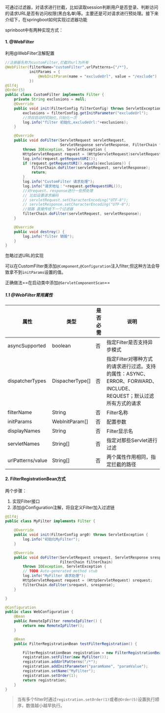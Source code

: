 可通过过滤器，对请求进行拦截，比如读取session判断用户是否登录、判断访问的请求URL是否有访问权限(黑白名单)等。主要还是可对请求进行预处理。接下来介绍下，在springboot如何实现过滤器功能

sprinboot中有两种实现方式：

#### 1. @WebFilter

利用@WebFilter注解配置

```java
//注册器名称为customFilter,拦截的url为所有
@WebFilter(filterName="customFilter",urlPatterns={"/*"},
           initParams = {
               @WebInitParam(name = "excludeUrl", value = "/exclude")
           })
@Slf4j
@Order(5)
public class CustomFilter implements Filter {
    private String exclusions = null;
    @Override
    public void init(FilterConfig filterConfig) throws ServletException {
        exclusions = filterConfig.getInitParameter("excludeUrl");
        //项目启动时初始化,只始化一次
        log.info("filter 初始化,excludeUrl:"+exclusions);
    }

    @Override
    public void doFilter(ServletRequest servletRequest,
                         ServletResponse servletResponse, FilterChain filterChain)
        throws IOException, ServletException {
        HttpServletRequest request = (HttpServletRequest)servletRequest;
        log.info(request.getRequestURI());
        if (request.getRequestURI().equals(exclusions)) {
            filterChain.doFilter(servletRequest, servletResponse);
            return;
        }
        log.info("CustomFilter 请求处理");
        log.info("请求地址："+request.getRequestURL());
        //对request、response进行一些预处理
        // 比如设置请求编码
        // servletRequest.setCharacterEncoding("UTF-8");
        // servletResponse.setCharacterEncoding("UTF-8");
        //链路 直接传给下一个过滤器
        filterChain.doFilter(servletRequest, servletResponse);
    }

    @Override
    public void destroy() {
        log.info("filter 销毁");
    }
}
```

忽略过滤URL的实现

可以在CustomFilter类添加`@Component`,`@Configuration`注入filter,但这种方法会导致拿不到`initParams`设置的值。

正确做法==在启动类中添加`@ServletComponentScan`==

##### 1.1 @WebFilter常用属性

| 属性              | 类型            | 是否必需 | 说明                                                         |
| ----------------- | --------------- | -------- | ------------------------------------------------------------ |
| asyncSupported    | boolean         | 否       | 指定Filter是否支持异步模式                                   |
| dispatcherTypes   | DispacherType[] | 否       | 指定Filter对哪种方式的请求进行过滤。支持的属性：ASYNC、ERROR、FORWARD、INCLUDE、REQUEST；默认过滤所有方式的请求 |
| filterName        | String          | 否       | Filter名称                                                   |
| initParams        | WebInitParam[]  | 否       | 配置参数                                                     |
| displayNames      | String          | 否       | Filter显示名                                                 |
| servletNames      | String[]        | 否       | 指定对那些Servlet进行过滤                                    |
| urlPatterns/value | String[]        | 否       | 两个属性作用相同，指定拦截的路径                             |

#### 2. FilterRegistrationBean方式

两个步骤：

1. 实现Filter接口
2. 添加@Configuration注解，将自定义Filter加入过滤链

```java
@Slf4j
public class MyFilter implements Filter {

    @Override
    public void init(FilterConfig arg0) throws ServletException {
        log.info("初始化MyFilter");
    }

    @Override
    public void doFilter(ServletRequest srequest, ServletResponse sresponse,
                         FilterChain filterChain)
        throws IOException, ServletException {
        // TODO Auto-generated method stub
        log.info("MyFilter 请求处理");
        HttpServletRequest request = (HttpServletRequest) srequest;
        filterChain.doFilter(srequest, sresponse);
    }

}
```

```java
@Configuration
public class WebConfiguration {
    @Bean
    public RemoteIpFilter remoteIpFilter() {
        return new RemoteIpFilter();
    }

    @Bean
    public FilterRegistrationBean testFilterRegistration() {

        FilterRegistrationBean registration = new FilterRegistrationBean();
        registration.setFilter(new MyFilter());
        registration.addUrlPatterns("/*");
        registration.addInitParameter("paramName", "paramValue");
        registration.setName("MyFilter");
        registration.setOrder(1);
        return registration;
    }
}    
```

> 当有多个filter时通过`registration.setOrder(1)`或者`@Order(5)`设置执行顺序，数值越小越早执行。
